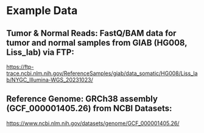 # Example Data

## Tumor & Normal Reads: FastQ/BAM data for tumor and normal samples from GIAB (HG008, Liss_lab) via FTP:

https://ftp-trace.ncbi.nlm.nih.gov/ReferenceSamples/giab/data_somatic/HG008/Liss_lab/NYGC_Illumina-WGS_20231023/

## Reference Genome: GRCh38 assembly (GCF_000001405.26) from NCBI Datasets:

https://www.ncbi.nlm.nih.gov/datasets/genome/GCF_000001405.26/

